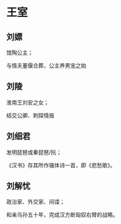 # 王室

## 刘嫖

馆陶公主；

与情夫董偃合葬，公主养男宠之始

## 刘陵

淮南王刘安之女；

结交公卿、刺探情报

## 刘细君

发明琵琶或秦琵琶/阮；

《汉书》存其所作骚体诗一首，即《悲愁歌》。

## 刘解忧

政治家、外交家、间谍；

和亲乌孙五十年，完成汉方断匈奴右臂的战略。
